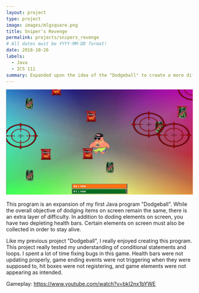 ```yaml
---
layout: project
type: project
image: images/mlgsquare.png
title: Sniper's Revenge
permalink: projects/snipers_revenge
# All dates must be YYYY-MM-DD format!
date: 2018-10-26
labels:
  - Java
  - ICS 111
summary: Expanded upon the idea of the "Dodgeball" to create a more difficult version. Created for my ICS 111 class.
---
```


<img class="ui medium right floated rounded image" src="../images/mlg.png">

This program is an expansion of my first Java program "Dodgeball". While the overall objective of dodging items on screen remain the same, there is an extra layer of difficulty.
In addition to doding elements on screen, you have two depleting health bars. Certain elements on screen must also be collected in order to stay alive.

Like my previous project "Dodgeball", I really enjoyed creating this program. This project really tested my understanding of conditional statements and loops. I spent a lot of time fixing bugs in this game. Health bars were not updating properly, game ending events were not triggering when they were supposed to, hit boxes were not registering, and game elements were not appearing as intended. 
 
Gameplay: <https://www.youtube.com/watch?v=bkI2nx1bYWE> 
